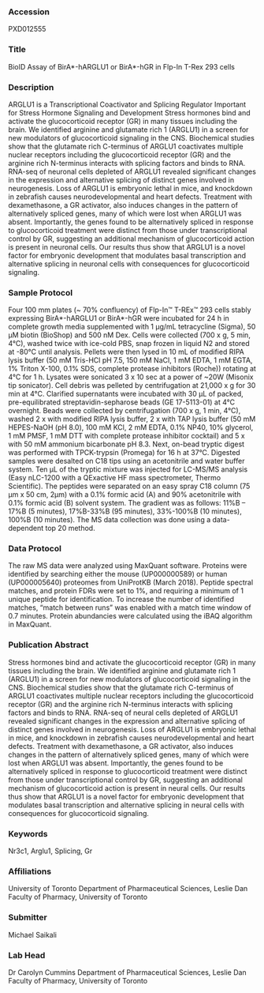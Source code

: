 ### Accession
PXD012555

### Title
BioID Assay of BirA*-hARGLU1 or BirA*-hGR in Flp-In T-Rex 293 cells

### Description
ARGLU1 is a Transcriptional Coactivator and Splicing Regulator Important for Stress Hormone Signaling and Development  Stress hormones bind and activate the glucocorticoid receptor (GR) in many tissues including the brain. We identified arginine and glutamate rich 1 (ARGLU1) in a screen for new modulators of glucocorticoid signaling in the CNS. Biochemical studies show that the glutamate rich C-terminus of ARGLU1 coactivates multiple nuclear receptors including the glucocorticoid receptor (GR) and the arginine rich N-terminus interacts with splicing factors and binds to RNA. RNA-seq of neuronal cells depleted of ARGLU1 revealed significant changes in the expression and alternative splicing of distinct genes involved in neurogenesis. Loss of ARGLU1 is embryonic lethal in mice, and knockdown in zebrafish causes neurodevelopmental and heart defects. Treatment with dexamethasone, a GR activator, also induces changes in the pattern of alternatively spliced genes, many of which were lost when ARGLU1 was absent. Importantly, the genes found to be alternatively spliced in response to glucocorticoid treatment were distinct from those under transcriptional control by GR, suggesting an additional mechanism of glucocorticoid action is present in neuronal cells. Our results thus show that ARGLU1 is a novel factor for embryonic development that modulates basal transcription and alternative splicing in neuronal cells with consequences for glucocorticoid signaling.

### Sample Protocol
Four 100 mm plates (~ 70% confluency) of Flp-In™ T-REx™ 293 cells stably expressing BirA*-hARGLU1 or BirA*-hGR were incubated for 24 h in complete growth media supplemented with 1 µg/mL tetracycline (Sigma), 50 µM biotin (BioShop) and 500 nM Dex. Cells were collected (700 x g, 5 min, 4°C), washed twice with ice-cold PBS, snap frozen in liquid N2 and stored at -80°C until analysis. Pellets were then lysed in 10 mL of modified RIPA lysis buffer (50 mM Tris-HCl pH 7.5, 150 mM NaCl, 1 mM EDTA, 1 mM EGTA, 1% Triton X-100, 0.1% SDS, complete protease inhibitors (Roche)) rotating at 4°C for 1 h. Lysates were sonicated 3 x 10 sec at a power of ~20W (Misonix tip sonicator). Cell debris was pelleted by centrifugation at 21,000 x g for 30 min at 4°C. Clarified supernatants were incubated with 30 µL of packed, pre-equilibrated streptavidin-sepharose beads (GE 17-5113-01) at 4°C overnight. Beads were collected by centrifugation (700 x g, 1 min, 4°C), washed 2 x with modified RIPA lysis buffer, 2 x with TAP lysis buffer (50 mM HEPES-NaOH (pH 8.0), 100 mM KCl, 2 mM EDTA, 0.1% NP40, 10% glycerol, 1 mM PMSF, 1 mM DTT with complete protease inhibitor cocktail) and 5 x with 50 mM ammonium bicarbonate pH 8.3. Next, on-bead tryptic digest was performed with TPCK-trypsin (Promega) for 16 h at 37°C. Digested samples were desalted on C18 tips using an acetonitrile and water buffer system. Ten µL of the tryptic mixture was injected for LC-MS/MS analysis (Easy nLC-1200 with a QExactive HF mass spectrometer, Thermo Scientific). The peptides were separated on an easy spray C18 column (75 µm x 50 cm, 2µm) with a 0.1% formic acid (A) and 90% acetonitrile with 0.1% formic acid (B) solvent system. The gradient was as follows: 11%B – 17%B (5 minutes), 17%B-33%B (95 minutes), 33%-100%B (10 minutes), 100%B (10 minutes). The MS data collection was done using a data-dependent top 20 method.

### Data Protocol
The raw MS data were analyzed using MaxQuant software. Proteins were identified by searching either the mouse (UP000000589) or human (UP000005640) proteomes from UniProtKB (March 2018). Peptide spectral matches, and protein FDRs were set to 1%, and requiring a minimum of 1 unique peptide for identification. To increase the number of identified matches, “match between runs” was enabled with a match time window of 0.7 minutes. Protein abundancies were calculated using the iBAQ algorithm in MaxQuant.

### Publication Abstract
Stress hormones bind and activate the glucocorticoid receptor (GR) in many tissues including the brain. We identified arginine and glutamate rich 1 (ARGLU1) in a screen for new modulators of glucocorticoid signaling in the CNS. Biochemical studies show that the glutamate rich C-terminus of ARGLU1 coactivates multiple nuclear receptors including the glucocorticoid receptor (GR) and the arginine rich N-terminus interacts with splicing factors and binds to RNA. RNA-seq of neural cells depleted of ARGLU1 revealed significant changes in the expression and alternative splicing of distinct genes involved in neurogenesis. Loss of ARGLU1 is embryonic lethal in mice, and knockdown in zebrafish causes neurodevelopmental and heart defects. Treatment with dexamethasone, a GR activator, also induces changes in the pattern of alternatively spliced genes, many of which were lost when ARGLU1 was absent. Importantly, the genes found to be alternatively spliced in response to glucocorticoid treatment were distinct from those under transcriptional control by GR, suggesting an additional mechanism of glucocorticoid action is present in neural cells. Our results thus show that ARGLU1 is a novel factor for embryonic development that modulates basal transcription and alternative splicing in neural cells with consequences for glucocorticoid signaling.

### Keywords
Nr3c1, Arglu1, Splicing, Gr

### Affiliations
University of Toronto
Department of Pharmaceutical Sciences, Leslie Dan Faculty of Pharmacy, University of Toronto

### Submitter
Michael Saikali

### Lab Head
Dr Carolyn Cummins
Department of Pharmaceutical Sciences, Leslie Dan Faculty of Pharmacy, University of Toronto


